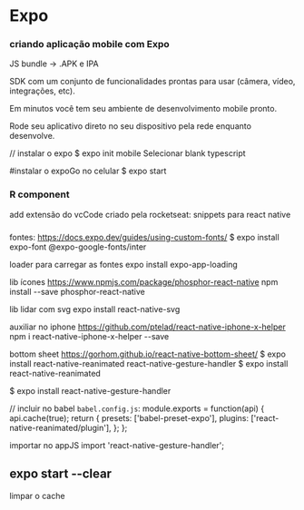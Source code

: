 # Expo 
### criando aplicação mobile com Expo

JS bundle -> .APK e IPA

SDK com um conjunto de funcionalidades prontas
para usar (câmera, vídeo, integrações, etc).

Em minutos você tem seu ambiente de
desenvolvimento mobile pronto.

Rode seu aplicativo direto no seu dispositivo pela
rede enquanto desenvolve.


// instalar o expo 
$ expo init mobile
Selecionar blank typescript

#instalar o expoGo no celular
$ expo start

### R component
add extensão do vcCode criado pela rocketseat: snippets para react native

###
fontes: https://docs.expo.dev/guides/using-custom-fonts/
$ expo install expo-font @expo-google-fonts/inter

loader para carregar as fontes
expo install expo-app-loading



lib ícones
https://www.npmjs.com/package/phosphor-react-native
npm install --save phosphor-react-native

lib lidar com svg
expo install react-native-svg


auxiliar no iphone
https://github.com/ptelad/react-native-iphone-x-helper
npm i react-native-iphone-x-helper --save

bottom sheet
https://gorhom.github.io/react-native-bottom-sheet/
$ expo install react-native-reanimated react-native-gesture-handler
$ expo install react-native-reanimated

$ expo install react-native-gesture-handler

// incluir no babel `babel.config.js`:
module.exports = function(api) {
  api.cache(true);
  return {
    presets: ['babel-preset-expo'],
    plugins: ['react-native-reanimated/plugin'],
  };
};

importar no appJS
import 'react-native-gesture-handler';

## expo start --clear 
limpar o cache 